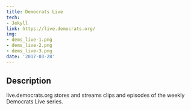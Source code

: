 ```yaml
---
title: Democrats Live
tech:
- Jekyll
link: https://live.democrats.org/
img:
- dems_live-1.png
- dems_live-2.png
- dems_live-3.png
date: '2017-03-28'
---
```


## Description

live.democrats.org stores and streams clips and episodes of the weekly Democrats Live series.
